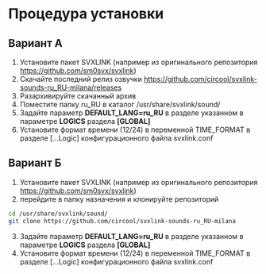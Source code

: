 # Процедура установки

## Вариант А
1. Установите пакет SVXLINK (например из оригинального репозитория https://github.com/sm0svx/svxlink)
2. Скачайте последний релиз озвучки https://github.com/circool/svxlink-sounds-ru_RU-milana/releases
3. Разархивируйте скачанный архив
4. Поместите папку ru_RU в каталог /usr/share/svxlink/sound/
5. Задайте параметр **DEFAULT_LANG=ru_RU** в разделе указанном в параметре **LOGICS** раздела **[GLOBAL]**
6. Установите формат времени (12/24) в переменной TIME_FORMAT в разделе [...Logic] конфигурационного файла svxlink.conf

## Вариант Б
1. Установите пакет SVXLINK (например из оригинального репозитория https://github.com/sm0svx/svxlink)
2. перейдите в папку назначения и клонируйте репозиторий
```bash
cd /usr/share/svxlink/sound/
git clone https://github.com/circool/svxlink-sounds-ru_RU-milana
```
3. Задайте параметр **DEFAULT_LANG=ru_RU** в разделе указанном в параметре **LOGICS** раздела **[GLOBAL]**
4. Установите формат времени (12/24) в переменной TIME_FORMAT в разделе [...Logic] конфигурационного файла svxlink.conf
